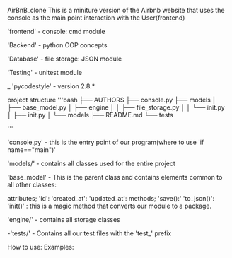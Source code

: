 AirBnB_clone
This is a miniture version of the Airbnb website that uses the console as the main point interaction with the User(frontend)

'frontend' - console: cmd module

'Backend' - python OOP concepts

'Database' - file storage: JSON module

'Testing' - unitest module

_ 'pycodestyle' - version 2.8.*

project structure
'''bash ├── AUTHORS ├── console.py ├── models │   ├── base_model.py │   ├── engine │   │   ├── file_storage.py │   │   └── init.py │   ├── init.py │   └── models ├── README.md └── tests

'''

'console,py' - this is the entry point of our program(where to use 'if name=="main")'

'models/' - contains all classes used for the entire project

'base_model' - This is the parent class and contains elements common to all other classes:

attributes;
  'id':
  'created_at':
  'updated_at':
methods;
  'save():'
  'to_json()':
'init()' : this is a magic method that converts our module to a package.

'engine/' - contains all storage classes

-'tests/' - Contains all our test files with the 'test_' prefix

How to use:
Examples:

